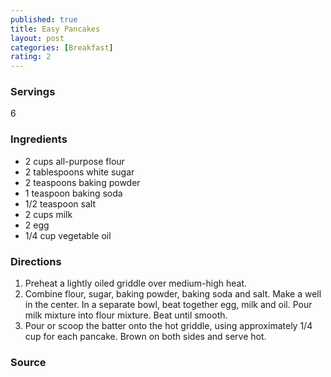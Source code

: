 ```yaml
---
published: true
title: Easy Pancakes
layout: post
categories: [Breakfast]
rating: 2
---
```

### Servings
6

### Ingredients
- 2 cups all-purpose flour
- 2 tablespoons white sugar
- 2 teaspoons baking powder
- 1 teaspoon baking soda
- 1/2 teaspoon salt
- 2 cups milk
- 2 egg
- 1/4 cup vegetable oil

### Directions
1. Preheat a lightly oiled griddle over medium-high heat.
2. Combine flour, sugar, baking powder, baking soda and salt. Make a well in the center. In a separate bowl, beat together egg, milk and oil. Pour milk mixture into flour mixture. Beat until smooth.
3. Pour or scoop the batter onto the hot griddle, using approximately 1/4 cup for each pancake. Brown on both sides and serve hot.

### Source


